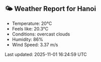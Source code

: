 <!-- WEATHER-START -->
## 🌤 Weather Report for Hanoi

- Temperature: 20°C
- Feels like: 20.3°C
- Conditions: overcast clouds
- Humidity: 86%
- Wind Speed: 3.37 m/s

Last updated: 2025-11-01 16:24:59 UTC
<!-- WEATHER-END -->
